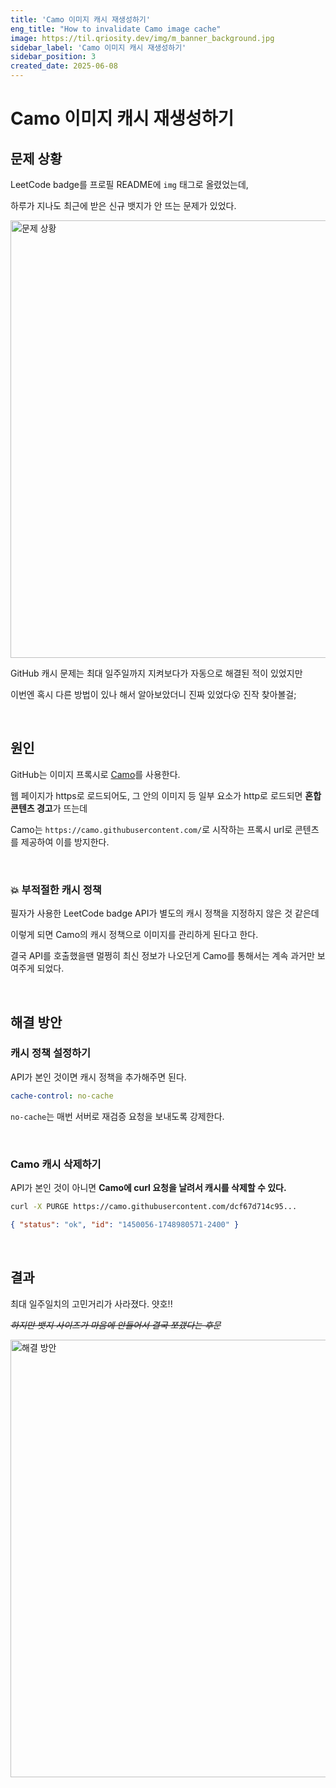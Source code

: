 ```yaml
---
title: 'Camo 이미지 캐시 재생성하기'
eng_title: "How to invalidate Camo image cache"
image: https://til.qriosity.dev/img/m_banner_background.jpg
sidebar_label: 'Camo 이미지 캐시 재생성하기'
sidebar_position: 3
created_date: 2025-06-08
---
```


# Camo 이미지 캐시 재생성하기

## 문제 상황

LeetCode badge를 프로필 README에 `img` 태그로 올렸었는데,

하루가 지나도 최근에 받은 신규 뱃지가 안 뜨는 문제가 있었다.

<img src="https://velog.velcdn.com/images/qriosity/post/e4cbb427-5279-45ad-b69a-b0e119636222/image.png" width="700px" height="auto" alt="문제 상황" />

GitHub 캐시 문제는 최대 일주일까지 지켜보다가 자동으로 해결된 적이 있었지만

이번엔 혹시 다른 방법이 있나 해서 알아보았더니 진짜 있었다😮 진작 찾아볼걸;

<br />

## 원인

GitHub는 이미지 프록시로 [Camo](https://github.com/atmos/camo)를 사용한다.

웹 페이지가 https로 로드되어도, 그 안의 이미지 등 일부 요소가 http로 로드되면 **혼합 콘텐츠 경고**가 뜨는데

Camo는 `https://camo.githubusercontent.com/`로 시작하는 프록시 url로 콘텐츠를 제공하여 이를 방지한다.

<br />

### 💥 부적절한 캐시 정책

필자가 사용한 LeetCode badge API가 별도의 캐시 정책을 지정하지 않은 것 같은데

이렇게 되면 Camo의 캐시 정책으로 이미지를 관리하게 된다고 한다.

결국 API를 호출했을땐 멀쩡히 최신 정보가 나오던게 Camo를 통해서는 계속 과거만 보여주게 되었다.

<br />

## 해결 방안

### 캐시 정책 설정하기

API가 본인 것이면 캐시 정책을 추가해주면 된다.

```yaml
cache-control: no-cache
```

`no-cache`는 매번 서버로 재검증 요청을 보내도록 강제한다.

<br />

### Camo 캐시 삭제하기

API가 본인 것이 아니면 **Camo에 curl 요청을 날려서 캐시를 삭제할 수 있다.**

```bash title="캐시 삭제 요청"
curl -X PURGE https://camo.githubusercontent.com/dcf67d714c95...
```

```json title="응답"
{ "status": "ok", "id": "1450056-1748980571-2400" }
```

<br />

## 결과

최대 일주일치의 고민거리가 사라졌다. 얏호!!

~~*하지만 뱃지 사이즈가 마음에 안들어서 결국 쪼갰다는 후문*~~

<img src="https://velog.velcdn.com/images/qriosity/post/42ffd8c6-588c-4c2e-b90f-6b40fe4c3ad4/image.png" width="700px" height="auto" alt="해결 방안" />